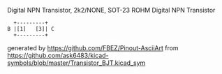 Digital NPN Transistor, 2k2/NONE, SOT-23
ROHM Digital NPN Transistor


	  +---------+
	B |[1]   [3]| C
	  +---------+


generated by https://github.com/FBEZ/Pinout-AsciiArt from https://github.com/ask6483/kicad-symbols/blob/master/Transistor_BJT.kicad_sym